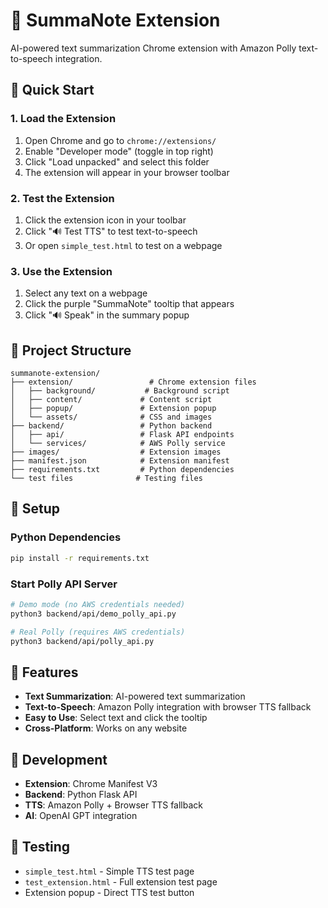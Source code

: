 # 🎯 SummaNote Extension

AI-powered text summarization Chrome extension with Amazon Polly text-to-speech integration.

## 🚀 Quick Start

### **1. Load the Extension**
1. Open Chrome and go to `chrome://extensions/`
2. Enable "Developer mode" (toggle in top right)
3. Click "Load unpacked" and select this folder
4. The extension will appear in your browser toolbar

### **2. Test the Extension**
1. Click the extension icon in your toolbar
2. Click "🔊 Test TTS" to test text-to-speech
3. Or open `simple_test.html` to test on a webpage

### **3. Use the Extension**
1. Select any text on a webpage
2. Click the purple "SummaNote" tooltip that appears
3. Click "🔊 Speak" in the summary popup

## 📁 Project Structure

```
summanote-extension/
├── extension/                 # Chrome extension files
│   ├── background/           # Background script
│   ├── content/             # Content script
│   ├── popup/               # Extension popup
│   └── assets/              # CSS and images
├── backend/                 # Python backend
│   ├── api/                 # Flask API endpoints
│   └── services/            # AWS Polly service
├── images/                  # Extension images
├── manifest.json            # Extension manifest
├── requirements.txt         # Python dependencies
└── test files              # Testing files
```

## 🔧 Setup

### **Python Dependencies**
```bash
pip install -r requirements.txt
```

### **Start Polly API Server**
```bash
# Demo mode (no AWS credentials needed)
python3 backend/api/demo_polly_api.py

# Real Polly (requires AWS credentials)
python3 backend/api/polly_api.py
```

## 🎯 Features

- **Text Summarization**: AI-powered text summarization
- **Text-to-Speech**: Amazon Polly integration with browser TTS fallback
- **Easy to Use**: Select text and click the tooltip
- **Cross-Platform**: Works on any website

## 🔧 Development

- **Extension**: Chrome Manifest V3
- **Backend**: Python Flask API
- **TTS**: Amazon Polly + Browser TTS fallback
- **AI**: OpenAI GPT integration

## 📝 Testing

- `simple_test.html` - Simple TTS test page
- `test_extension.html` - Full extension test page
- Extension popup - Direct TTS test button